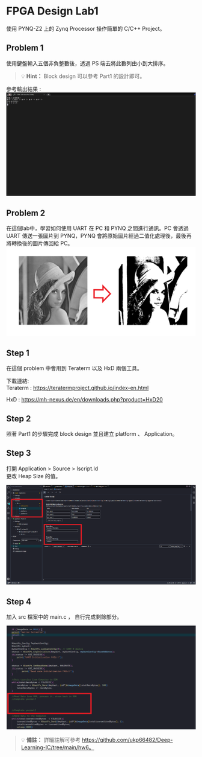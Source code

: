 # FPGA Design Lab1

使用 PYNQ-Z2 上的 Zynq Processor 操作簡單的 C/C++  Project。

## Problem 1
使用鍵盤輸入五個非負整數後，透過 PS 端去將此數列由小到大排序。

> 💡 **Hint：** Block design 可以參考 Part1 的設計即可。



參考輸出結果 :  
![](png/answer.png)


## Problem 2 
在這個lab中，學習如何使用 UART 在 PC 和 PYNQ 之間進行通訊。PC 會透過 UART 傳送一張圖片到 PYNQ，PYNQ 會將原始圖片經過二值化處理後，最後再將轉換後的圖片傳回給 PC。  
![](png/picture.png)

## Step 1 
在這個 problem 中會用到 Teraterm 以及 HxD 兩個工具。

下載連結:  
Teraterm  : https://teratermproject.github.io/index-en.html  

HxD  : https://mh-nexus.de/en/downloads.php?product=HxD20  


## Step 2
照著 Part1 的步驟完成 block design 並且建立 platform 、 Application。

## Step 3 
打開 Application > Source > lscript.ld  
更改 Heap Size 的值。  

![](png/Heap.png)


## Step 4  
加入 src 檔案中的 main.c ， 自行完成剩餘部分。  

![](png/main.png)

> 💡 **備註：** 詳細註解可參考 https://github.com/ukp66482/Deep-Learning-IC/tree/main/hw6。
